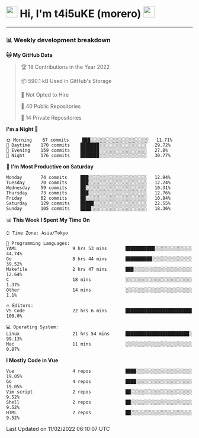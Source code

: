 <!-- Title -->
<h1>
    <img src="https://emojis.slackmojis.com/emojis/images/1600385609/10490/cactuar.gif?1600385609" width="30"/> 
    Hi, I'm t4i5uKE (morero) 
    <img src="https://emojis.slackmojis.com/emojis/images/1600385609/10490/cactuar.gif?1600385609" width="30"/>
</h1>

---

<h3> 📊 Weekly development breakdown </h3>
<!-- waka-readme-stats -->

<!--START_SECTION:waka-->
**🐱 My GitHub Data** 

> 🏆 18 Contributions in the Year 2022
 > 
> 📦 590.1 kB Used in GitHub's Storage 
 > 
> 🚫 Not Opted to Hire
 > 
> 📜 40 Public Repositories 
 > 
> 🔑 14 Private Repositories  
 > 
**I'm a Night 🦉** 

```text
🌞 Morning    67 commits     ███░░░░░░░░░░░░░░░░░░░░░░   11.71% 
🌆 Daytime    170 commits    ███████░░░░░░░░░░░░░░░░░░   29.72% 
🌃 Evening    159 commits    ███████░░░░░░░░░░░░░░░░░░   27.8% 
🌙 Night      176 commits    ███████░░░░░░░░░░░░░░░░░░   30.77%

```
📅 **I'm Most Productive on Saturday** 

```text
Monday       74 commits     ███░░░░░░░░░░░░░░░░░░░░░░   12.94% 
Tuesday      70 commits     ███░░░░░░░░░░░░░░░░░░░░░░   12.24% 
Wednesday    59 commits     ██░░░░░░░░░░░░░░░░░░░░░░░   10.31% 
Thursday     73 commits     ███░░░░░░░░░░░░░░░░░░░░░░   12.76% 
Friday       62 commits     ██░░░░░░░░░░░░░░░░░░░░░░░   10.84% 
Saturday     129 commits    █████░░░░░░░░░░░░░░░░░░░░   22.55% 
Sunday       105 commits    ████░░░░░░░░░░░░░░░░░░░░░   18.36%

```


📊 **This Week I Spent My Time On** 

```text
⌚︎ Time Zone: Asia/Tokyo

💬 Programming Languages: 
YAML                     9 hrs 53 mins       ███████████░░░░░░░░░░░░░░   44.74% 
Go                       8 hrs 44 mins       ██████████░░░░░░░░░░░░░░░   39.52% 
Makefile                 2 hrs 47 mins       ███░░░░░░░░░░░░░░░░░░░░░░   12.64% 
C                        18 mins             ░░░░░░░░░░░░░░░░░░░░░░░░░   1.37% 
Other                    14 mins             ░░░░░░░░░░░░░░░░░░░░░░░░░   1.1%

🔥 Editors: 
VS Code                  22 hrs 6 mins       █████████████████████████   100.0%

💻 Operating System: 
Linux                    21 hrs 54 mins      ████████████████████████░   99.13% 
Mac                      11 mins             ░░░░░░░░░░░░░░░░░░░░░░░░░   0.87%

```

**I Mostly Code in Vue** 

```text
Vue                      4 repos             ████░░░░░░░░░░░░░░░░░░░░░   19.05% 
Go                       4 repos             ████░░░░░░░░░░░░░░░░░░░░░   19.05% 
Vim script               2 repos             ██░░░░░░░░░░░░░░░░░░░░░░░   9.52% 
Shell                    2 repos             ██░░░░░░░░░░░░░░░░░░░░░░░   9.52% 
HTML                     2 repos             ██░░░░░░░░░░░░░░░░░░░░░░░   9.52%

```



 Last Updated on 11/02/2022 06:10:07 UTC
<!--END_SECTION:waka-->
